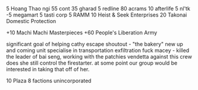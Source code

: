5 Hoang Thao ngi
55 cont
35 gharad
5 redline
80 acrams
10 afterlife
5 nl'tk
-5 megamart
5 tasti corp
5 RAMM
10 Heist & Seek Enterprises
20 Takonai Domestic Protection

+10 Machi Machi Masterpieces
+60 People's Liberation Army

significant goal of helping cathy escape
shoutout - "the bakery" new up and coming unit specialise in transportation exfiltration fuck macey - killed the leader of bai seng, working with the patchies
vendetta against this crew
does she still control the firestarter. at some point our group would be interested in taking that off of her.

10 Plaza 8 factions unincorporated

